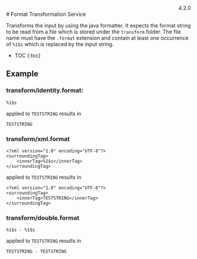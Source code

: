 <div style="text-align: right">4.2.0</div>
# Format Transformation Service

Transforms the input by using the java formatter.
It expects the format string to be read from a file which is stored under the `transform` folder.
The file name must have the `.format` extension and contain at least one occurrence of `%1$s` which is replaced by the input string. 

* TOC
{:toc}
## Example

### transform/identity.format:

```
%1$s
```

applied to `TESTSTRING` results in

```
TESTSTRING
```

### transform/xml.format

```
<?xml version="1.0" encoding="UTF-8"?>
<surroundingTag>
    <innerTag>%1$s</innerTag>
</surroundingTag>
```

applied to `TESTSTRING` results in

```
<?xml version="1.0" encoding="UTF-8"?>
<surroundingTag>
    <innerTag>TESTSTRING</innerTag>
</surroundingTag>
```

### transform/double.format

```
%1$s - %1$s
```

applied to `TESTSTRING` results in

```
TESTSTRING - TESTSTRING
```
